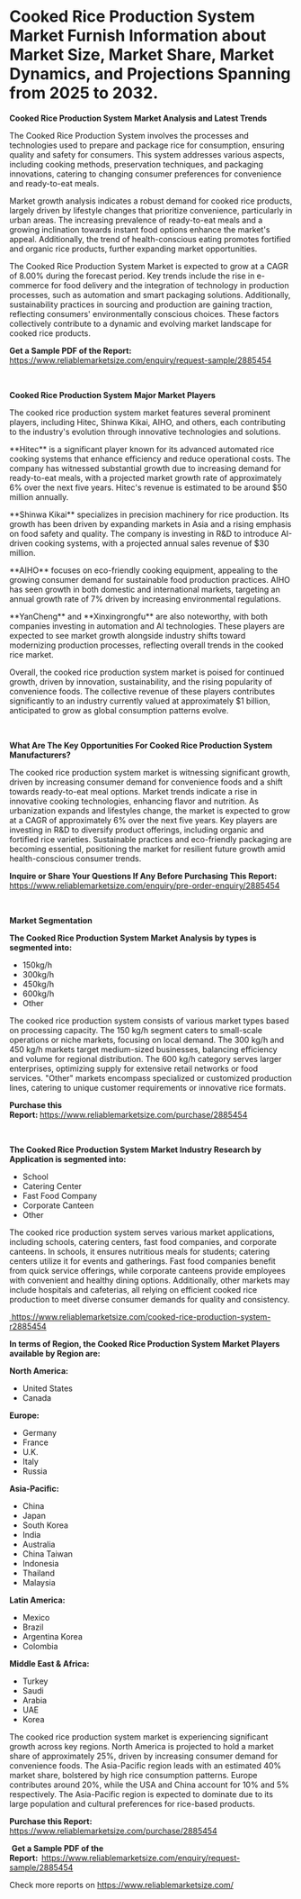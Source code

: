 <p><h1>Cooked Rice Production System Market Furnish Information about Market Size, Market Share, Market Dynamics, and Projections Spanning from 2025 to 2032.</h1></p><p><strong>Cooked Rice Production System Market Analysis and Latest Trends</strong></p>
<p><p>The Cooked Rice Production System involves the processes and technologies used to prepare and package rice for consumption, ensuring quality and safety for consumers. This system addresses various aspects, including cooking methods, preservation techniques, and packaging innovations, catering to changing consumer preferences for convenience and ready-to-eat meals. </p><p>Market growth analysis indicates a robust demand for cooked rice products, largely driven by lifestyle changes that prioritize convenience, particularly in urban areas. The increasing prevalence of ready-to-eat meals and a growing inclination towards instant food options enhance the market's appeal. Additionally, the trend of health-conscious eating promotes fortified and organic rice products, further expanding market opportunities. </p><p>The Cooked Rice Production System Market is expected to grow at a CAGR of 8.00% during the forecast period. Key trends include the rise in e-commerce for food delivery and the integration of technology in production processes, such as automation and smart packaging solutions. Additionally, sustainability practices in sourcing and production are gaining traction, reflecting consumers' environmentally conscious choices. These factors collectively contribute to a dynamic and evolving market landscape for cooked rice products.</p></p>
<p><strong>Get a Sample PDF of the Report:&nbsp;</strong> <a href="https://www.reliablemarketsize.com/enquiry/request-sample/2885454?utm_campaign=2936&utm_medium=2&utm_source=Github&utm_content=ia&utm_term=13032025&utm_id=cooked-rice-production-system">https://www.reliablemarketsize.com/enquiry/request-sample/2885454</a></p>
<p>&nbsp;</p>
<p><strong>Cooked Rice Production System Major Market Players</strong></p>
<p><p>The cooked rice production system market features several prominent players, including Hitec, Shinwa Kikai, AIHO, and others, each contributing to the industry's evolution through innovative technologies and solutions.</p><p>**Hitec** is a significant player known for its advanced automated rice cooking systems that enhance efficiency and reduce operational costs. The company has witnessed substantial growth due to increasing demand for ready-to-eat meals, with a projected market growth rate of approximately 6% over the next five years. Hitec's revenue is estimated to be around $50 million annually.</p><p>**Shinwa Kikai** specializes in precision machinery for rice production. Its growth has been driven by expanding markets in Asia and a rising emphasis on food safety and quality. The company is investing in R&D to introduce AI-driven cooking systems, with a projected annual sales revenue of $30 million.</p><p>**AIHO** focuses on eco-friendly cooking equipment, appealing to the growing consumer demand for sustainable food production practices. AIHO has seen growth in both domestic and international markets, targeting an annual growth rate of 7% driven by increasing environmental regulations.</p><p>**YanCheng** and **Xinxingrongfu** are also noteworthy, with both companies investing in automation and AI technologies. These players are expected to see market growth alongside industry shifts toward modernizing production processes, reflecting overall trends in the cooked rice market.</p><p>Overall, the cooked rice production system market is poised for continued growth, driven by innovation, sustainability, and the rising popularity of convenience foods. The collective revenue of these players contributes significantly to an industry currently valued at approximately $1 billion, anticipated to grow as global consumption patterns evolve.</p></p>
<p>&nbsp;</p>
<p><strong>What Are The Key Opportunities For Cooked Rice Production System Manufacturers?</strong></p>
<p><p>The cooked rice production system market is witnessing significant growth, driven by increasing consumer demand for convenience foods and a shift towards ready-to-eat meal options. Market trends indicate a rise in innovative cooking technologies, enhancing flavor and nutrition. As urbanization expands and lifestyles change, the market is expected to grow at a CAGR of approximately 6% over the next five years. Key players are investing in R&D to diversify product offerings, including organic and fortified rice varieties. Sustainable practices and eco-friendly packaging are becoming essential, positioning the market for resilient future growth amid health-conscious consumer trends.</p></p>
<p><strong>Inquire or Share Your Questions If Any Before Purchasing This Report:</strong> <a href="https://www.reliablemarketsize.com/enquiry/pre-order-enquiry/2885454?utm_campaign=2936&utm_medium=2&utm_source=Github&utm_content=ia&utm_term=13032025&utm_id=cooked-rice-production-system">https://www.reliablemarketsize.com/enquiry/pre-order-enquiry/2885454</a></p>
<p>&nbsp;</p>
<p><strong>Market Segmentation</strong></p>
<p><strong>The Cooked Rice Production System Market Analysis by types is segmented into:</strong></p>
<p><ul><li>150kg/h</li><li>300kg/h</li><li>450kg/h</li><li>600kg/h</li><li>Other</li></ul></p>
<p><p>The cooked rice production system consists of various market types based on processing capacity. The 150 kg/h segment caters to small-scale operations or niche markets, focusing on local demand. The 300 kg/h and 450 kg/h markets target medium-sized businesses, balancing efficiency and volume for regional distribution. The 600 kg/h category serves larger enterprises, optimizing supply for extensive retail networks or food services. "Other" markets encompass specialized or customized production lines, catering to unique customer requirements or innovative rice formats.</p></p>
<p><strong>Purchase this Report:&nbsp;</strong><a href="https://www.reliablemarketsize.com/purchase/2885454?utm_campaign=2936&utm_medium=2&utm_source=Github&utm_content=ia&utm_term=13032025&utm_id=cooked-rice-production-system">https://www.reliablemarketsize.com/purchase/2885454</a></p>
<p>&nbsp;</p>
<p><strong>The Cooked Rice Production System Market Industry Research by Application is segmented into:</strong></p>
<p><ul><li>School</li><li>Catering Center</li><li>Fast Food Company</li><li>Corporate Canteen</li><li>Other</li></ul></p>
<p><p>The cooked rice production system serves various market applications, including schools, catering centers, fast food companies, and corporate canteens. In schools, it ensures nutritious meals for students; catering centers utilize it for events and gatherings. Fast food companies benefit from quick service offerings, while corporate canteens provide employees with convenient and healthy dining options. Additionally, other markets may include hospitals and cafeterias, all relying on efficient cooked rice production to meet diverse consumer demands for quality and consistency.</p></p>
<p><a href="https://www.reliablemarketsize.com/cooked-rice-production-system-r2885454?utm_campaign=2936&utm_medium=2&utm_source=Github&utm_content=ia&utm_term=13032025&utm_id=cooked-rice-production-system">&nbsp;https://www.reliablemarketsize.com/cooked-rice-production-system-r2885454</a></p>
<p><strong>In terms of Region, the Cooked Rice Production System Market Players available by Region are:</strong></p>
<p>
    <p> <strong> North America: </strong>
        <ul>
            <li>United States</li>
            <li>Canada</li>
        </ul>
        </p> 
    <p> <strong> Europe: </strong>
        <ul>
            <li>Germany</li>
            <li>France</li>
            <li>U.K.</li>
            <li>Italy</li>
            <li>Russia</li>
        </ul>
        </p> 
    <p> <strong> Asia-Pacific: </strong>
        <ul>
            <li>China</li>
            <li>Japan</li>
            <li>South Korea</li>
            <li>India</li>
            <li>Australia</li>
            <li>China Taiwan</li>
            <li>Indonesia</li>
            <li>Thailand</li>
            <li>Malaysia</li>
        </ul>
        </p> 
    <p> <strong> Latin America: </strong>
        <ul>
            <li>Mexico</li>
            <li>Brazil</li>
            <li>Argentina Korea</li>
            <li>Colombia</li>
        </ul>
        </p> 
    <p> <strong> Middle East & Africa: </strong>
        <ul>
            <li>Turkey</li>
            <li>Saudi</li>
            <li>Arabia</li>
            <li>UAE</li>
            <li>Korea</li>
        </ul>
    </p>
    </p>
<p><p>The cooked rice production system market is experiencing significant growth across key regions. North America is projected to hold a market share of approximately 25%, driven by increasing consumer demand for convenience foods. The Asia-Pacific region leads with an estimated 40% market share, bolstered by high rice consumption patterns. Europe contributes around 20%, while the USA and China account for 10% and 5% respectively. The Asia-Pacific region is expected to dominate due to its large population and cultural preferences for rice-based products.</p></p>
<p><strong>Purchase this Report: </strong><a href="https://www.reliablemarketsize.com/purchase/2885454?utm_campaign=2936&utm_medium=2&utm_source=Github&utm_content=ia&utm_term=13032025&utm_id=cooked-rice-production-system">https://www.reliablemarketsize.com/purchase/2885454</a></p>
<p>&nbsp;<strong>Get a Sample PDF of the Report:&nbsp;&nbsp;</strong><a href="https://www.reliablemarketsize.com/enquiry/request-sample/2885454?utm_campaign=2936&utm_medium=2&utm_source=Github&utm_content=ia&utm_term=13032025&utm_id=cooked-rice-production-system">https://www.reliablemarketsize.com/enquiry/request-sample/2885454</a></p>
<p><strong></strong></p>
<p>Check more reports on <a href="https://www.reliablemarketsize.com/?utm_campaign=2936&utm_medium=2&utm_source=Github&utm_content=ia&utm_term=13032025&utm_id=cooked-rice-production-system">https://www.reliablemarketsize.com/</a></p>